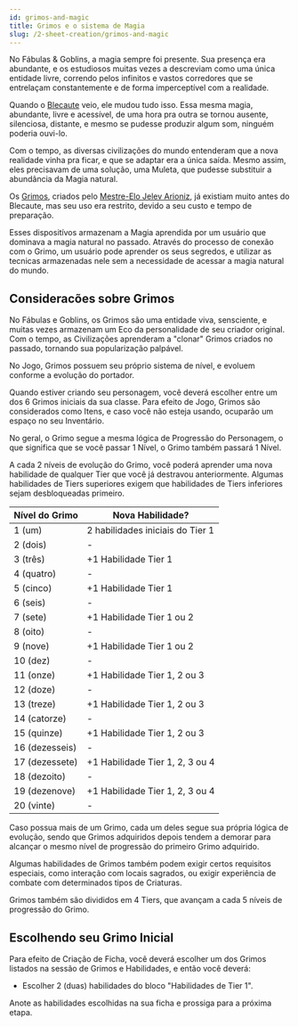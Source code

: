 ```yaml
---
id: grimos-and-magic
title: Grimos e o sistema de Magia
slug: /2-sheet-creation/grimos-and-magic
---
```


No Fábulas & Goblins, a magia sempre foi presente. Sua presença era abundante, e os estudiosos muitas vezes a descreviam como uma única entidade livre, correndo pelos infinitos e vastos corredores que se entrelaçam constantemente e de forma imperceptível com a realidade.

Quando o [Blecaute](/docs/9-the-world/the-blackout) veio, ele mudou tudo isso. Essa mesma magia, abundante, livre e acessível, de uma hora pra outra se tornou ausente, silenciosa, distante, e mesmo se pudesse produzir algum som, ninguém poderia ouvi-lo.

Com o tempo, as diversas civilizações do mundo entenderam que a nova realidade vinha pra ficar, e que se adaptar era a única saída. Mesmo assim, eles precisavam de uma solução, uma Muleta, que pudesse substituir a abundância da Magia natural.

Os [Grimos](/docs/8-the-magic/grimos), criados pelo [Mestre-Elo Jelev Arioniz](/docs/8-the-magic/grimo-popularization), já existiam muito antes do Blecaute, mas seu uso era restrito, devido a seu custo e tempo de preparação.

Esses dispositívos armazenam a Magia aprendida por um usuário que dominava a magia natural no passado. Através do processo de conexão com o Grimo, um usuário pode aprender os seus segredos, e utilizar as tecnicas armazenadas nele sem a necessidade de acessar a magia natural do mundo.

## Consideracões sobre Grimos

No Fábulas e Goblins, os Grimos são uma entidade viva, sensciente, e muitas vezes armazenam um Eco da personalidade de seu criador original. Com o tempo, as Civilizações aprenderam a "clonar" Grimos criados no passado, tornando sua popularização palpável.

No Jogo, Grimos possuem seu próprio sistema de nível, e evoluem conforme a evolução do portador.

Quando estiver criando seu personagem, você deverá escolher entre um dos 6 Grimos iniciais da sua classe. Para efeito de Jogo, Grimos são considerados como Itens, e caso você não esteja usando, ocuparão um espaço no seu Inventário.

No geral, o Grimo segue a mesma lógica de Progressão do Personagem, o que significa que se você passar 1 Nível, o Grimo também passará 1 Nível.

A cada 2 níveis de evolução do Grimo, você poderá aprender uma nova habilidade de qualquer Tier que você já destravou anteriormente. Algumas habilidades de Tiers superiores exigem que habilidades de Tiers inferiores sejam desbloqueadas primeiro.


<table>
  <thead>
  <tr>
    <th>
     Nível do Grimo
      </th>
    <th>
     Nova Habilidade?
      </th>
    </tr>
    </thead>
  
  <tbody>
  <tr>
    <td>
      1 (um)
      </td>
    <td>
      2 habilidades iniciais do Tier 1
      </td>
    </tr>
  <tr>
    <td>
      2 (dois)
      </td>
    <td>
      -
      </td>
    </tr>
  <tr>
    <td>
      3 (três)
      </td>
    <td>
      +1 Habilidade Tier 1
      </td>
    </tr>
  <tr>
    <td>
      4 (quatro)
      </td>
    <td>
      -
      </td>
    </tr>
  <tr>
    <td>
      5 (cinco)
      </td>
    <td>
      +1 Habilidade Tier 1
      </td>
    </tr>
  <tr>
    <td>
      6 (seis)
      </td>
    <td>
      -
      </td>
    </tr>
   <tr>
    <td>
      7 (sete)
      </td>
    <td>
      +1 Habilidade Tier 1 ou 2
      </td>
    </tr>
  <tr>
    <td>
      8 (oito)
      </td>
    <td>
      -
      </td>
    </tr>
   <tr>
    <td>
      9 (nove)
      </td>
    <td>
      +1 Habilidade Tier 1 ou 2
      </td>
    </tr>
  <tr>
    <td>
      10 (dez)
      </td>
    <td>
      -
      </td>
    </tr>
  <tr>
    <td>
      11 (onze)
      </td>
    <td>
      +1 Habilidade Tier 1, 2 ou 3
      </td>
    </tr>
  <tr>
    <td>
      12 (doze)
      </td>
    <td>
      -
      </td>
    </tr>
  <tr>
    <td>
      13 (treze)
      </td>
    <td>
      +1 Habilidade Tier 1, 2 ou 3
      </td>
    </tr>
  <tr>
    <td>
      14 (catorze)
      </td>
    <td>
      -
      </td>
    </tr>
  <tr>
    <td>
      15 (quinze)
      </td>
    <td>
      +1 Habilidade Tier 1, 2 ou 3
      </td>
    </tr>
  <tr>
    <td>
      16 (dezesseis)
      </td>
    <td>
      -
      </td>
    </tr>
  <tr>
    <td>
      17 (dezessete)
      </td>
    <td>
      +1 Habilidade Tier 1, 2, 3 ou 4
      </td>
    </tr>
   <tr>
    <td>
      18 (dezoito)
      </td>
    <td>
      -
      </td>
    </tr>
   <tr>
    <td>
      19 (dezenove)
      </td>
    <td>
      +1 Habilidade Tier 1, 2, 3 ou 4
      </td>
    </tr>
   <tr>
    <td>
      20 (vinte)
      </td>
    <td>
      -
      </td>
    </tr>
    </tbody>
  </table>
  
Caso possua mais de um Grimo, cada um deles segue sua própria lógica de evolução, sendo que Grimos adquiridos depois tendem a demorar para alcançar o mesmo nível de progressão do primeiro Grimo adquirido. 

Algumas habilidades de Grimos também podem exigir certos requisitos especiais, como interação com locais sagrados, ou exigir experiência de combate com determinados tipos de Criaturas.

Grimos também são divididos em 4 Tiers, que avançam a cada 5 níveis de progressão do Grimo.

## Escolhendo seu Grimo Inicial

Para efeito de Criação de Ficha, você deverá escolher um dos Grimos listados na sessão de Grimos e Habilidades, e então você deverá:

- Escolher 2 (duas) habilidades do bloco "Habilidades de Tier 1".

Anote as habilidades escolhidas na sua ficha e prossiga para a próxima etapa.
